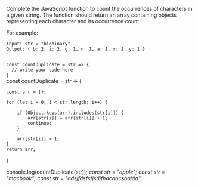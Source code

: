 Complete the JavaScript function to count the occurrences of characters in a given string. The function should return an array containing objects representing each character and its occurrence count.

For example:

```text
Input: str = "bigbinary"
Output: { b: 2, i: 2, g: 1, n: 1, a: 1, r: 1, y: 1 }
```

<codeblock language="javascript" type="exercise" testMode="multipleInput">
<code>
const countDuplicate = str => {
  // write your code here
}
</code>

<solution>
const countDuplicate = str => {

    const arr = {};

    for (let i = 0; i < str.length; i++) {

        if (Object.keys(arr).includes(str[i])) {
            arr[str[i]] = arr[str[i]] + 1;
            continue;
        }

        arr[str[i]] = 1;
    }
    return arr;

}

</solution>

<testcases>
<caller>
console.log(countDuplicate(str));
</caller>
<testcase>
<i>
const str = "apple";
</i>
</testcase>
<testcase>
<i>
const str = "macbook";
</i>
</testcase>
<testcase>
<i>
const str = "adsjfdsfsfjsdjfhacabcsbajda";
</i>
</testcase>
</testcases>
</codeblock>

